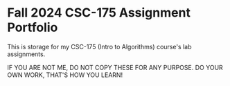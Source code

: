 # Fall 2024 CSC-175 Assignment Portfolio
This is storage for my CSC-175 (Intro to Algorithms) course's lab assignments.

IF YOU ARE NOT ME, DO NOT COPY THESE FOR ANY PURPOSE. DO YOUR OWN WORK, THAT'S HOW YOU LEARN!
